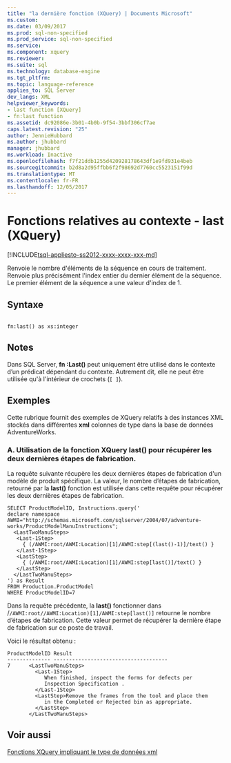 ```yaml
---
title: "la dernière fonction (XQuery) | Documents Microsoft"
ms.custom: 
ms.date: 03/09/2017
ms.prod: sql-non-specified
ms.prod_service: sql-non-specified
ms.service: 
ms.component: xquery
ms.reviewer: 
ms.suite: sql
ms.technology: database-engine
ms.tgt_pltfrm: 
ms.topic: language-reference
applies_to: SQL Server
dev_langs: XML
helpviewer_keywords:
- last function [XQuery]
- fn:last function
ms.assetid: dc92086e-3b01-4b0b-9f54-3bbf306cf7ae
caps.latest.revision: "25"
author: JennieHubbard
ms.author: jhubbard
manager: jhubbard
ms.workload: Inactive
ms.openlocfilehash: f7f21ddb1255d420928178643df1e9fd931e4beb
ms.sourcegitcommit: b2d8a2d95ffbb6f2f98692d7760cc5523151f99d
ms.translationtype: MT
ms.contentlocale: fr-FR
ms.lasthandoff: 12/05/2017
---
```

# <a name="context-functions---last-xquery"></a>Fonctions relatives au contexte - last (XQuery)
[!INCLUDE[tsql-appliesto-ss2012-xxxx-xxxx-xxx-md](../includes/tsql-appliesto-ss2012-xxxx-xxxx-xxx-md.md)]

  Renvoie le nombre d'éléments de la séquence en cours de traitement. Renvoie plus précisément l'index entier du dernier élément de la séquence. Le premier élément de la séquence a une valeur d'index de 1.  
  
## <a name="syntax"></a>Syntaxe  
  
```  
  
fn:last() as xs:integer  
```  
  
## <a name="remarks"></a>Notes  
 Dans SQL Server, **fn :Last()** peut uniquement être utilisé dans le contexte d’un prédicat dépendant du contexte. Autrement dit, elle ne peut être utilisée qu'à l'intérieur de crochets (`[ ]`).  
  
## <a name="examples"></a>Exemples  
 Cette rubrique fournit des exemples de XQuery relatifs à des instances XML stockés dans différentes **xml** colonnes de type dans la base de données AdventureWorks.  
  
### <a name="a-using-the-last-xquery-function-to-retrieve-the-last-two-manufacturing-steps"></a>A. Utilisation de la fonction XQuery last() pour récupérer les deux dernières étapes de fabrication.  
 La requête suivante récupère les deux dernières étapes de fabrication d'un modèle de produit spécifique. La valeur, le nombre d’étapes de fabrication, retourné par la **last()** fonction est utilisée dans cette requête pour récupérer les deux dernières étapes de fabrication.  
  
```  
SELECT ProductModelID, Instructions.query('   
declare namespace AWMI="http://schemas.microsoft.com/sqlserver/2004/07/adventure-works/ProductModelManuInstructions";  
  <LastTwoManuSteps>  
   <Last-1Step>   
     { (/AWMI:root/AWMI:Location)[1]/AWMI:step[(last()-1)]/text() }  
   </Last-1Step>  
   <LastStep>   
     { (/AWMI:root/AWMI:Location)[1]/AWMI:step[last()]/text() }  
   </LastStep>  
  </LastTwoManuSteps>  
') as Result  
FROM Production.ProductModel  
WHERE ProductModelID=7  
```  
  
 Dans la requête précédente, la **last()** fonctionner dans /`/AWMI:root//AWMI:Location)[1]/AWMI:step[last()]` retourne le nombre d’étapes de fabrication. Cette valeur permet de récupérer la dernière étape de fabrication sur ce poste de travail.  
  
 Voici le résultat obtenu :  
  
```  
ProductModelID Result    
-------------- -------------------------------------  
7      <LastTwoManuSteps>  
         <Last-1Step>  
            When finished, inspect the forms for defects per   
            Inspection Specification .  
         </Last-1Step>  
         <LastStep>Remove the frames from the tool and place them   
            in the Completed or Rejected bin as appropriate.  
         </LastStep>  
       </LastTwoManuSteps>  
```  
  
## <a name="see-also"></a>Voir aussi  
 [Fonctions XQuery impliquant le type de données xml](../xquery/xquery-functions-against-the-xml-data-type.md)  
  
  
